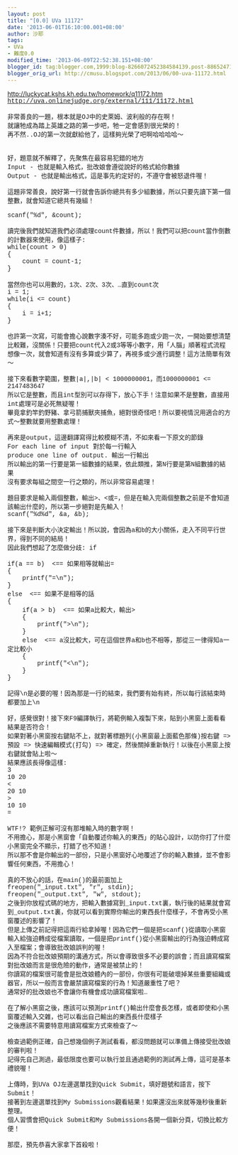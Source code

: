 ```yaml
---
layout: post
title: "[0.0] UVa 11172"
date: '2013-06-01T16:10:00.001+08:00'
author: 沙耶
tags:
- UVa
- 難度0.0
modified_time: '2013-06-09T22:52:38.151+08:00'
blogger_id: tag:blogger.com,1999:blog-8266072452384584139.post-8865247114548116966
blogger_orig_url: http://cmusu.blogspot.com/2013/06/00-uva-11172.html
---
```


<a href="http://luckycat.kshs.kh.edu.tw/homework/q11172.htm"><span style="font-family: Courier New, Courier, monospace;">http://luckycat.kshs.kh.edu.tw/homework/q11172.htm</span></a><br /><span style="font-family: Courier New, Courier, monospace;"><a href="http://uva.onlinejudge.org/external/111/11172.html" target="_blank">http://uva.onlinejudge.org/external/111/11172.html</a></span><br /><span style="font-family: Courier New, Courier, monospace;"><br /></span> <span style="font-family: Courier New, Courier, monospace;">非常善良的一題，根本就是OJ中的史萊姆、波利般的存在啊！</span><br /><span style="font-family: Courier New, Courier, monospace;">就讓牠成為踏上英雄之路的第一步吧，牠一定會感到很光榮的！</span><br /><span style="font-family: Courier New, Courier, monospace;">再不然..OJ的第一次就獻給他了，這樣夠光榮了吧啊哈哈哈哈～</span><br /><a name='more'></a><br /><span style="font-family: Courier New, Courier, monospace;"><br /></span> <span style="font-family: Courier New, Courier, monospace;">好，題意就不解釋了，先聚焦在最容易犯錯的地方</span><br /><span style="font-family: Courier New, Courier, monospace;">Input - 也就是輸入格式，批改娘會遵從說好的格式給你數據</span><br /><span style="font-family: Courier New, Courier, monospace;">Output - 也就是輸出格式，這是事先約定好的，不遵守會被怒退件喔！</span><br /><span style="font-family: Courier New, Courier, monospace;"><br /></span> <span style="font-family: Courier New, Courier, monospace;">這題非常善良，說好第一行就會告訴你總共有多少組數據，所以只要先讀下第一個整數，就會知道它總共有幾組！</span><br /><span style="font-family: Courier New, Courier, monospace;"><br /></span> <span style="font-family: Courier New, Courier, monospace;">scanf("%d", &amp;count);</span><br /><span style="font-family: Courier New, Courier, monospace;"><br /></span> <span style="font-family: Courier New, Courier, monospace;">讀完後我們就知道我們必須處理count件數據，所以！我們可以把count當作倒數的計數器來使用，像這樣子:</span><br /><span style="font-family: Courier New, Courier, monospace;">while(count &gt; 0)</span><br /><span style="font-family: Courier New, Courier, monospace;">{</span><br /><span style="font-family: Courier New, Courier, monospace;">&nbsp; &nbsp; count = count-1;</span><br /><span style="font-family: Courier New, Courier, monospace;">}</span><br /><br /><span style="font-family: Courier New, Courier, monospace;">當然你也可以用數的，1次、2次、3次、…直到count次</span><br /><span style="font-family: Courier New, Courier, monospace;">i = 1;</span><br /><span style="font-family: Courier New, Courier, monospace;">while(i &lt;= count)</span><br /><span style="font-family: Courier New, Courier, monospace;">{</span><br /><span style="font-family: Courier New, Courier, monospace;">&nbsp; &nbsp; i = i+1;</span><br /><span style="font-family: Courier New, Courier, monospace;">}</span><br /><span style="font-family: Courier New, Courier, monospace;"><br /></span> <span style="font-family: Courier New, Courier, monospace;">也許第一次寫，可能會擔心說數字湊不好，可能多跑或少跑一次，一開始要想清楚比較難，沒關係！只要把count代入2或3等等小數字，用「人腦」順著程式流程想像一次，就會知道有沒有多算或少算了，再視多或少進行調整！這方法簡單有效～</span><br /><span style="font-family: Courier New, Courier, monospace;"><br /></span> <span style="font-family: Courier New, Courier, monospace;">接下來看數字範圍，整數|a|,|b| &lt; 1000000001，而</span><span style="font-family: 'Courier New', Courier, monospace;">1000000001 &lt;= 2147483647</span><br /><span style="font-family: 'Courier New', Courier, monospace;">所以它是整數，而且int型別可以存得下，放心下手！注意如果不是整數，直接用int處理可是必死無疑喔！</span><br /><span style="font-family: 'Courier New', Courier, monospace;">畢竟拿釣竿釣野豬、拿弓箭捕獸夾捕魚，絕對很奇怪吧！所以要視情況用適合的方式～整數就要用整數處理！</span><br /><span style="font-family: 'Courier New', Courier, monospace;"><br /></span> <span style="font-family: 'Courier New', Courier, monospace;">再來是output，這邊翻譯寫得比較模糊不清，不如來看一下原文的節錄</span><br /><span style="font-family: Courier New, Courier, monospace;">For each line of input 對於每一行輸入</span><br /><span style="font-family: Courier New, Courier, monospace;">produce one line of output. 輸出一行輸出</span><br /><span style="font-family: Courier New, Courier, monospace;">所以輸出的第一行要是第一組數據的結果，依此類推，第N行要是第N組數據的結果</span><br /><span style="font-family: Courier New, Courier, monospace;">沒有要求每組之間空一行之類的，所以非常容易處理！</span><br /><span style="font-family: Courier New, Courier, monospace;"><br /></span> <span style="font-family: Courier New, Courier, monospace;">題目要求是輸入兩個整數，輸出&gt;、&lt;或=，但是在輸入完兩個整數之前是不會知道該輸出什麼的，所以第一步絕對是先輸入！</span><br /><span style="font-family: Courier New, Courier, monospace;">scanf("%d%d", &amp;a, &amp;b);</span><br /><span style="font-family: Courier New, Courier, monospace;"><br /></span> <span style="font-family: Courier New, Courier, monospace;">接下來是判斷大小決定輸出！所以說，會因為a和b的大小關係，走入不同平行世界，得到不同的結局！</span><br /><span style="font-family: Courier New, Courier, monospace;">因此我們想起了怎麼做分歧: if</span><br /><span style="font-family: Courier New, Courier, monospace;"><br /></span> <span style="font-family: Courier New, Courier, monospace;">if(a == b) &nbsp;&lt;== 如果相等就輸出=</span><br /><span style="font-family: Courier New, Courier, monospace;">{</span><br /><span style="font-family: Courier New, Courier, monospace;">&nbsp; &nbsp; printf("=\n");</span><br /><span style="font-family: Courier New, Courier, monospace;">}</span><br /><span style="font-family: Courier New, Courier, monospace;">else &nbsp;&lt;== 如果不是相等的話</span><br /><span style="font-family: Courier New, Courier, monospace;">{</span><br /><span style="font-family: Courier New, Courier, monospace;">&nbsp; &nbsp; if(a &gt; b) &nbsp;&lt;== 如果a比較大，輸出&gt;</span><br /><span style="font-family: Courier New, Courier, monospace;">&nbsp; &nbsp; {</span><br /><span style="font-family: Courier New, Courier, monospace;">&nbsp; &nbsp; &nbsp; &nbsp; printf("&gt;\n");</span><br /><span style="font-family: Courier New, Courier, monospace;">&nbsp; &nbsp; }</span><br /><span style="font-family: Courier New, Courier, monospace;">&nbsp; &nbsp; else &nbsp;&lt;== a沒比較大，可在這個世界a和b也不相等，那從三一律得知a一定比較小</span><br /><span style="font-family: Courier New, Courier, monospace;">&nbsp; &nbsp; {</span><br /><span style="font-family: Courier New, Courier, monospace;">&nbsp; &nbsp; &nbsp; &nbsp; printf("&lt;\n");</span><br /><span style="font-family: Courier New, Courier, monospace;">&nbsp; &nbsp; }</span><br /><span style="font-family: Courier New, Courier, monospace;">}</span><br /><span style="font-family: Courier New, Courier, monospace;"><br /></span> <span style="font-family: Courier New, Courier, monospace;">記得\n是必要的喔！因為那是一行的結束，我們要有始有終，所以每行該結束時都要加上\n</span><br /><span style="font-family: Courier New, Courier, monospace;"><br /></span> <span style="font-family: Courier New, Courier, monospace;">好，感覺很對！接下來F9編譯執行，將範例輸入複製下來，貼到小黑窗上面看看結果是否符合！</span><br /><span style="font-family: Courier New, Courier, monospace;">如果對著小黑窗按右鍵貼不上，就對著標題列(小黑窗最上面藍色那條)按右鍵 =&gt; 預設 =&gt; 快速編輯模式(打勾) =&gt; 確定，然後關掉重新執行！以後在小黑窗上按右鍵就會貼上啦～</span><br /><span style="font-family: Courier New, Courier, monospace;">結果應該長得像這樣:</span><br /><span style="font-family: Courier New, Courier, monospace;">3</span><br /><span style="font-family: Courier New, Courier, monospace;">10 20</span><br /><span style="font-family: Courier New, Courier, monospace;">&lt;</span><br /><span style="font-family: Courier New, Courier, monospace;">20 10</span><br /><span style="font-family: Courier New, Courier, monospace;">&gt;</span><br /><span style="font-family: 'Courier New', Courier, monospace;">10 10</span><br /><span style="font-family: Courier New, Courier, monospace;">=</span><br /><span style="font-family: Courier New, Courier, monospace;"><br /></span> <span style="font-family: Courier New, Courier, monospace;">WTF!? 範例正解可沒有那堆輸入時的數字啊！</span><br /><span style="font-family: Courier New, Courier, monospace;">不用擔心，那是小黑窗會「自動覆述你輸入的東西」的貼心設計，以防你打了什麼小黑窗完全不顯示，打錯了也不知道！</span><br /><span style="font-family: Courier New, Courier, monospace;">所以那不會是你輸出的一部份，只是小黑窗好心地覆述了你的輸入數據，並不會影響任何東西，不用擔心！</span><br /><span style="font-family: Courier New, Courier, monospace;"><br /></span> <span style="font-family: Courier New, Courier, monospace;">真的不放心的話，在main()的最前面加上</span><br /><span style="font-family: Courier New, Courier, monospace;">freopen("_input.txt", "r", stdin);</span><br /><span style="font-family: Courier New, Courier, monospace;">freopen("_output.txt", "w", stdout);</span><br /><span style="font-family: Courier New, Courier, monospace;">之後到你放程式碼的地方，把輸入數據寫到_input.txt裏，執行後的結果就會寫到_output.txt裏，你就可以看到實際你輸出的東西長什麼樣子，不會再受小黑窗覆述的影響了！</span><br /><span style="font-family: Courier New, Courier, monospace;">但是上傳之前記得把這兩行給拿掉喔！因為它們一個是把scanf()從讀取小黑窗輸入給強迫轉成從檔案讀取，一個是把printf()從小黑窗輸出的行為強迫轉成寫入至檔案；會導致批改娘誤判的喔！</span><br /><span style="font-family: Courier New, Courier, monospace;">因為不符合批改娘預期的溝通方式，所以會導致很多不必要的誤會；而且讀寫檔案對批改娘而言是很危險的動作，通常是被禁止的！</span><br /><span style="font-family: Courier New, Courier, monospace;">你讀寫的檔案很可能會是批改娘體內的一部份，你很有可能破壞掉某些重要組織或器官，所以一般而言會嚴禁讀寫檔案的行為！知道嚴重性了吧？</span><br /><span style="font-family: Courier New, Courier, monospace;">通常好的批改娘也不會讓你有機會成功讀寫檔案啦…</span><br /><span style="font-family: Courier New, Courier, monospace;"><br /></span> <span style="font-family: Courier New, Courier, monospace;">在了解小黑窗之後，應該可以預測printf()輸出什麼會長怎樣，或者即使和小黑窗覆述輸入交雜，也可以看出自己輸出的東西長什麼樣子</span><br /><span style="font-family: Courier New, Courier, monospace;">之後應該不需要特意用讀寫檔案方式來檢查了～</span><br /><span style="font-family: Courier New, Courier, monospace;"><br /></span> <span style="font-family: Courier New, Courier, monospace;">檢查過範例正確，自己想幾個例子測試看看，都沒問題就可以準備上傳接受批改娘的審判啦！</span><br /><span style="font-family: Courier New, Courier, monospace;">記得先自己測過，最低限度也要可以執行並且通過範例的測試再上傳，這可是基本禮貌喔！</span><br /><span style="font-family: Courier New, Courier, monospace;"><br /></span><span style="font-family: Courier New, Courier, monospace;">上傳時，到UVa OJ左邊選單找到Quick Submit，填好題號和語言，按下Submit！</span><br /><span style="font-family: Courier New, Courier, monospace;">接著到左邊選單找到My Submissions觀看結果！如果還沒出來就等幾秒後重新整理。</span><br /><span style="font-family: Courier New, Courier, monospace;">個人習慣會把Quick Submit和My Submissions各開一個新分頁，切換比較方便！</span><br /><span style="font-family: Courier New, Courier, monospace;"><br /></span> <span style="font-family: Courier New, Courier, monospace;">那麼，預先恭喜大家拿下首殺啦！</span>